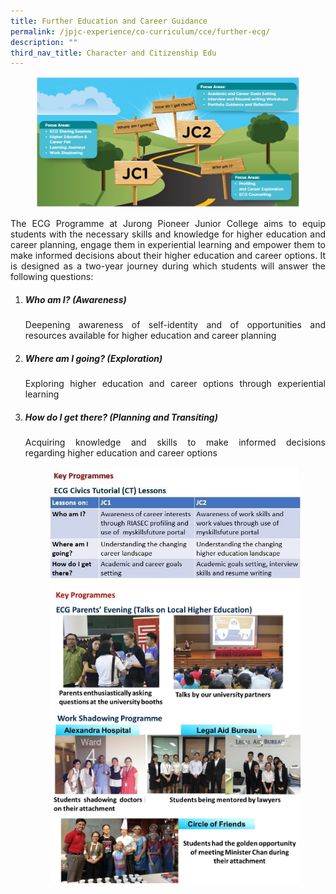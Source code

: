 ```yaml
---
title: Further Education and Career Guidance
permalink: /jpjc-experience/co-curriculum/cce/further-ecg/
description: ""
third_nav_title: Character and Citizenship Edu
---
```

<div align=justify>

<figure>	
<img src="/images/Further%20Education%201.jpg"></figure>
<p>	 
The ECG Programme at Jurong Pioneer Junior College aims to equip students with the necessary skills and knowledge for higher education and career planning, engage them in experiential learning and empower them to make informed decisions about their higher education and career options. It is designed as a two-year journey during which students will answer the following questions:</p>
<ol>
	<li><h5><strong>Who am I? (Awareness)</strong></h5></li>
<p>
Deepening awareness of self-identity and of opportunities and resources available for higher education and career planning</p>
	<li><h5><strong>Where am I going? (Exploration)</strong></h5></li>
<p>
Exploring higher education and career options through experiential learning</p>
	<li><h5><strong>How do I get there? (Planning and Transiting)</strong></h5></li>
<p>
Acquiring knowledge and skills to make informed decisions regarding higher education and career options</p>

<figure>
<img src="https://raw.githubusercontent.com/isomerpages/moe-jpjc/staging/images/JPJC%20Experience/Co%20Curriculum/CCE/Further%20ECG/ECGlessons.jpg">

	
	
	
	
<img src="/images/Higher%20Education%203.jpg">		 
</figure>